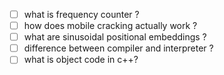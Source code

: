 - [ ] what is frequency counter ?
- [ ] how does mobile cracking actually work ?
- [ ] what are sinusoidal positional embeddings ?
- [ ] difference between compiler and interpreter ?
- [ ] what is object code in c++?